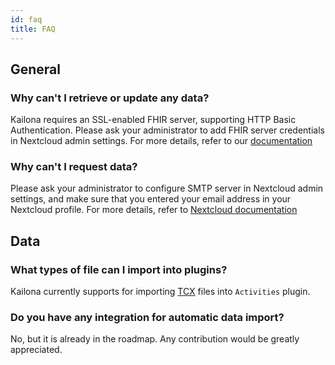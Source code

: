 ```yaml
---
id: faq
title: FAQ
---
```


## General

### Why can't I retrieve or update any data?

Kailona requires an SSL-enabled FHIR server, supporting HTTP Basic Authentication. Please ask your administrator to add
FHIR server credentials in Nextcloud admin settings. For more details, refer to our
[documentation](https://docs.kailona.org)

### Why can't I request data?

Please ask your administrator to configure SMTP server in Nextcloud admin settings, and make sure that you entered your
email address in your Nextcloud profile. For more details, refer to [Nextcloud documentation][nextcloud-smtp]

[nextcloud-smtp]:
    https://docs.nextcloud.com/server/stable/admin_manual/configuration_server/email_configuration.html#email

## Data

### What types of file can I import into plugins?

Kailona currently supports for importing [TCX](https://en.wikipedia.org/wiki/Training_Center_XML) files into
`Activities` plugin.

### Do you have any integration for automatic data import?

No, but it is already in the roadmap. Any contribution would be greatly appreciated.
